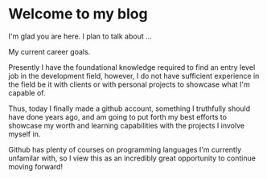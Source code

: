 # Welcome to my blog

I'm glad you are here. I plan to talk about ...

My current career goals.

Presently I have the foundational knowledge required to find an entry level job in the development field, however, I do not have sufficient experience in the field be it with clients or with personal projects to showcase what I'm capable of.

Thus, today I finally made a github account, something I truthfully should have done years ago, and am going to put forth my best efforts to showcase my worth and learning capabilities with the projects I involve myself in.

Github has plenty of courses on programming languages I'm currently unfamilar with, so I view this as an incredibly great opportunity to continue moving forward!


